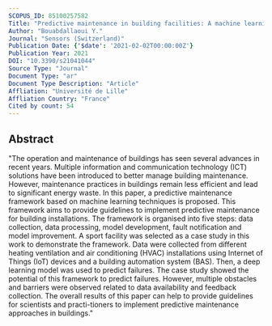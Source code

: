 ```yaml
---
SCOPUS_ID: 85100257582
Title: "Predictive maintenance in building facilities: A machine learning-based approach"
Author: "Bouabdallaoui Y."
Journal: "Sensors (Switzerland)"
Publication Date: {'$date': '2021-02-02T00:00:00Z'}
Publication Year: 2021
DOI: "10.3390/s21041044"
Source Type: "Journal"
Document Type: "ar"
Document Type Description: "Article"
Affliation: "Université de Lille"
Affliation Country: "France"
Cited by count: 54
---
```


## Abstract
"The operation and maintenance of buildings has seen several advances in recent years. Multiple information and communication technology (ICT) solutions have been introduced to better manage building maintenance. However, maintenance practices in buildings remain less efficient and lead to significant energy waste. In this paper, a predictive maintenance framework based on machine learning techniques is proposed. This framework aims to provide guidelines to implement predictive maintenance for building installations. The framework is organised into five steps: data collection, data processing, model development, fault notification and model improvement. A sport facility was selected as a case study in this work to demonstrate the framework. Data were collected from different heating ventilation and air conditioning (HVAC) installations using Internet of Things (IoT) devices and a building automation system (BAS). Then, a deep learning model was used to predict failures. The case study showed the potential of this framework to predict failures. However, multiple obstacles and barriers were observed related to data availability and feedback collection. The overall results of this paper can help to provide guidelines for scientists and practi-tioners to implement predictive maintenance approaches in buildings."
